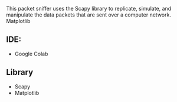 This packet sniffer uses the Scapy library to replicate, simulate, and manipulate the data packets that are sent over a computer network. Matplotlib

## IDE:
- Google Colab

## Library
- Scapy
- Matplotlib
